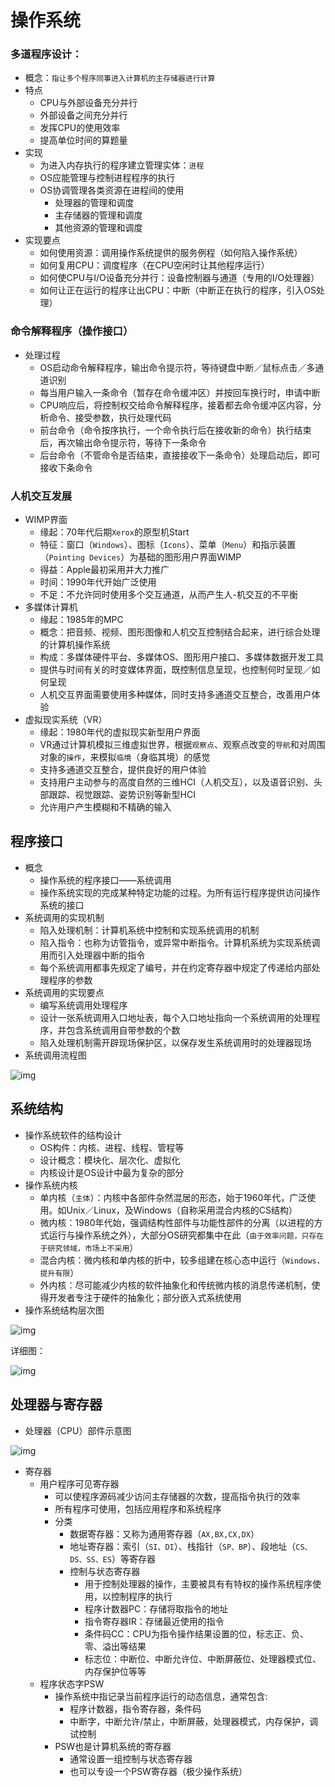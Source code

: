 # 操作系统


### 多道程序设计：
+ 概念：`指让多个程序同事进入计算机的主存储器进行计算`
+ 特点
	+ CPU与外部设备充分并行
	+ 外部设备之间充分并行
	+ 发挥CPU的使用效率
	+ 提高单位时间的算题量
+ 实现
	+ 为进入内存执行的程序建立管理实体：`进程`
	+ OS应能管理与控制进程程序的执行
	+ OS协调管理各类资源在进程间的使用
		+ 处理器的管理和调度
		+ 主存储器的管理和调度
		+ 其他资源的管理和调度
+ 实现要点
	+ 如何使用资源：调用操作系统提供的服务例程（如何陷入操作系统）
	+ 如何复用CPU：调度程序（在CPU空闲时让其他程序运行）
	+ 如何使CPU与I/O设备充分并行：设备控制器与通道（专用的I/O处理器）
	+ 如何让正在运行的程序让出CPU：中断（中断正在执行的程序，引入OS处理） 

### 命令解释程序（操作接口）
+ 处理过程
	+ OS启动命令解释程序，输出命令提示符，等待键盘中断／鼠标点击／多通道识别
	+ 每当用户输入一条命令（暂存在命令缓冲区）并按回车换行时，申请中断
	+ CPU响应后，将控制权交给命令解释程序，接着都去命令缓冲区内容，分析命令、接受参数，执行处理代码
	+ 前台命令（命令按序执行，一个命令执行后在接收新的命令）执行结束后，再次输出命令提示符，等待下一条命令
	+ 后台命令（不管命令是否结束，直接接收下一条命令）处理启动后，即可接收下条命令 

### 人机交互发展
+ WIMP界面
	+ 缘起：70年代后期`Xerox`的原型机Start
	+ 特征：窗口（`Windows`）、图标（`Icons`）、菜单（`Menu`）和指示装置（`Pointing Devices`）为基础的图形用户界面WIMP 
	+ 得益：Apple最初采用并大力推广
	+ 时间：1990年代开始广泛使用
	+ 不足：不允许同时使用多个交互通道，从而产生人-机交互的不平衡
+ 多媒体计算机
	+ 缘起：1985年的MPC
	+ 概念：把音频、视频、图形图像和人机交互控制结合起来，进行综合处理的计算机操作系统
	+ 构成：多媒体硬件平台、多媒体OS、图形用户接口、多媒体数据开发工具
	+ 提供与时间有关的时变媒体界面，既控制信息呈现，也控制何时呈现／如何呈现
	+ 人机交互界面需要使用多种媒体，同时支持多通道交互整合，改善用户体验
+ 虚拟现实系统（VR）
	+ 缘起：1980年代的虚拟现实新型用户界面
	+ VR通过计算机模拟三维虚拟世界，根据`观察点`、观察点改变的`导航`和对周围对象的`操作`，来模拟`临境`（身临其境）的感觉
	+ 支持多通道交互整合，提供良好的用户体验
	+ 支持用户主动参与的高度自然的三维HCI（人机交互），以及语音识别、头部跟踪、视觉跟踪、姿势识别等新型HCI
	+ 允许用户产生模糊和不精确的输入

## 程序接口
+ 概念
	+ 操作系统的程序接口——系统调用
	+ 操作系统实现的完成某种特定功能的过程。为所有运行程序提供访问操作系统的接口 
+ 系统调用的实现机制
	+ 陷入处理机制：计算机系统中控制和实现系统调用的机制
	+ 陷入指令：也称为访管指令，或异常中断指令。计算机系统为实现系统调用而引入处理器中断的指令
	+ 每个系统调用都事先规定了编号，并在约定寄存器中规定了传递给内部处理程序的参数
+ 系统调用的实现要点
	+ 编写系统调用处理程序
	+ 设计一张系统调用入口地址表，每个入口地址指向一个系统调用的处理程序，并包含系统调用自带参数的个数
	+ 陷入处理机制需开辟现场保护区，以保存发生系统调用时的处理器现场
+ 系统调用流程图

![img](./images/call_system_flow_chart.png)     

## 系统结构
+ 操作系统软件的结构设计
	+ OS构件：内核、进程、线程、管程等 
	+ 设计概念：模块化、层次化、虚拟化
	+ 内核设计是OS设计中最为复杂的部分
+ 操作系统内核
	+ 单内核（`主体`）：内核中各部件杂然混居的形态，始于1960年代，广泛使用。如Unix／Linux，及Windows（自称采用混合内核的CS结构）
	+ 微内核：1980年代始，强调结构性部件与功能性部件的分离（以进程的方式运行与操作系统之外），大部分OS研究都集中在此（`由于效率问题，只存在于研究领域，市场上不采用`）
	+ 混合内核：微内核和单内核的折中，较多组建在核心态中运行（`Windows，提升有限`）
	+ 外内核：尽可能减少内核的软件抽象化和传统微内核的消息传递机制，使得开发者专注于硬件的抽象化；部分嵌入式系统使用
+ 操作系统结构层次图

![img](./images/os_level.png) 

详细图：

![img](./images/os_level_details.png)


## 处理器与寄存器
+ 处理器（CPU）部件示意图

![img](./images/cpu_struct_info.png)

+ 寄存器
	+ 用户程序可见寄存器
		+ 可以使程序源码减少访问主存储器的次数，提高指令执行的效率
		+ 所有程序可使用，包括应用程序和系统程序
		+ 分类
			+ 数据寄存器：又称为通用寄存器（`AX,BX,CX,DX`）
			+ 地址寄存器：索引（`SI、DI`）、栈指针（`SP、BP`）、段地址（`CS、DS、SS、ES`）等寄存器   
			+ 控制与状态寄存器
				+ 用于控制处理器的操作，主要被具有有特权的操作系统程序使用，以控制程序的执行
				+ 程序计数器PC：存储将取指令的地址
				+ 指令寄存器IR：存储最近使用的指令
				+ 条件码CC：CPU为指令操作结果设置的位，标志正、负、零、溢出等结果
				+ 标志位：中断位、中断允许位、中断屏蔽位、处理器模式位、内存保护位等等
	+ 程序状态字PSW
		+ 操作系统中指记录当前程序运行的动态信息，通常包含:
			+ 程序计数器，指令寄存器，条件码
			+ 中断字，中断允许/禁止，中断屏蔽，处理器模式，内存保护，调试控制
		+ PSW也是计算机系统的寄存器
			+ 通常设置一组控制与状态寄存器
			+ 也可以专设一个PSW寄存器（极少操作系统）    